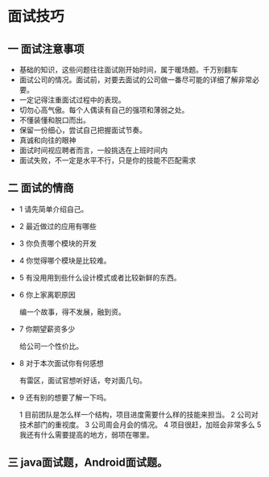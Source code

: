 # 面试技巧
## 一 面试注意事项
* 基础的知识，这些问题往往面试刚开始时间，属于暖场题。千万别翻车
* 面试公司的情况。面试前，对要去面试的公司做一番尽可能的详细了解非常必要。
* 一定记得注重面试过程中的表现。
* 切勿心高气傲。每个人偶读有自己的强项和薄弱之处。
* 不懂装懂和脱口而出。
* 保留一份细心，尝试自己把握面试节奏。
* 真诚和向往的眼神
* 面试时间视应聘者而言，一般挑选在上班时间内
* 面试失败，不一定是水平不行，只是你的技能不匹配需求
## 二 面试的情商
* 1 请先简单介绍自己。
* 2 最近做过的应用有哪些
* 3 你负责哪个模块的开发
* 4 你觉得哪个模块是比较难。
* 5 有没用用到些什么设计模式或者比较新鲜的东西。
* 6 你上家离职原因

    编一个故事，得不发展，融到资。
* 7 你期望薪资多少

    给公司一个性价比。
* 8 对于本次面试你有何感想

    有雷区，面试官想听好话，夸对面几句。
* 9 还有别的想要了解一下吗。

    1 目前团队是怎么样一个结构，项目进度需要什么样的技能来担当。
    2 公司对技术部门的重视度。
    3 公司周会月会的情况。
    4 项目很赶，加班会非常多么
    5 我还有什么需要提高的地方，弱项在哪里。
    
## 三 java面试题，Android面试题。
    
